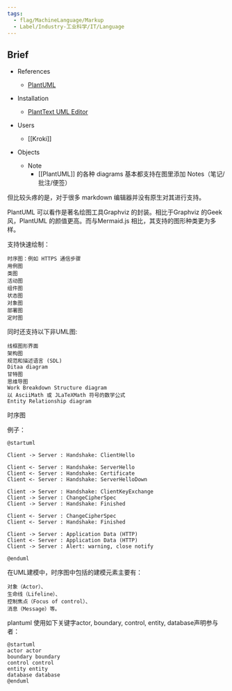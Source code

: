```yaml
---
tags:
  - flag/MachineLanguage/Markup
  - Label/Industry-工业科学/IT/Language
---
```


## Brief

- References
    - [PlantUML](https://plantuml.com/)

- Installation
    - [PlantText UML Editor](https://www.planttext.com/)

- Users
    - [[Kroki]]

- Objects
    - Note
        - [[PlantUML]] 的各种 diagrams 基本都支持在图里添加 Notes（笔记/批注/便签）


但比较头疼的是，对于很多 markdown 编辑器并没有原生对其进行支持。

PlantUML 可以看作是著名绘图工具Graphviz 的封装。相比于Graphviz 的Geek 风，PlantUML 的颜值更高。而与Mermaid.js 相比，其支持的图形种类更为多样。

支持快速绘制：

    时序图：例如 HTTPS 通信步骤
    用例图
    类图
    活动图
    组件图
    状态图
    对象图
    部署图
    定时图

同时还支持以下非UML图:

    线框图形界面
    架构图
    规范和描述语言 (SDL)
    Ditaa diagram
    甘特图
    思维导图
    Work Breakdown Structure diagram
    以 AsciiMath 或 JLaTeXMath 符号的数学公式
    Entity Relationship diagram



时序图

例子：

```plantuml
@startuml

Client -> Server : Handshake: ClientHello

Client <- Server : Handshake: ServerHello
Client <- Server : Handshake: Certificate
Client <- Server : Handshake: ServerHelloDown

Client -> Server : Handshake: ClientKeyExchange
Client -> Server : ChangeCipherSpec
Client -> Server : Handshake: Finished

Client <- Server : ChangeCipherSpec
Client <- Server : Handshake: Finished

Client -> Server : Application Data (HTTP)
Client <- Server : Application Data (HTTP)
Client -> Server : Alert: warning, close notify

@enduml
```



在UML建模中，时序图中包括的建模元素主要有：

    对象（Actor）、
    生命线（Lifeline）、
    控制焦点（Focus of control）、
    消息（Message）等。

plantuml 使用如下关键字actor, boundary, control, entity, database声明参与者：

    @startuml
    actor actor
    boundary boundary
    control control
    entity entity
    database database
    @enduml
